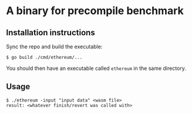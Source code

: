 # A binary for precompile benchmark

## Installation instructions

Sync the repo and build the executable:

```
$ go build ./cmd/ethereum/...
```

You should then have an executable called `ethereum` in the same directory.

## Usage

```
$ ./ethereum -input "input data" <wasm file>
result: <whatever finish/revert was called with>
```